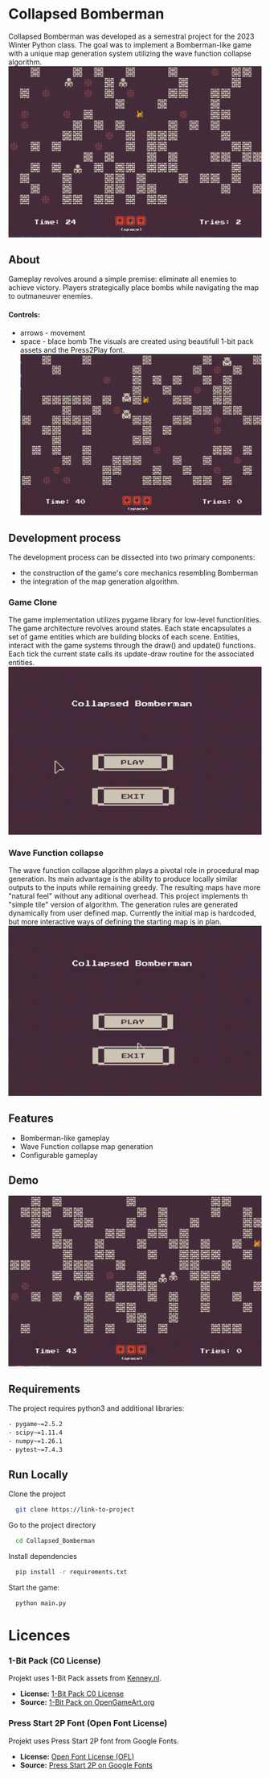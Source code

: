 
# Collapsed Bomberman

Collapsed Bomberman was developed as a semestral project for the 
2023 Winter Python class. The goal was to implement a Bomberman-like game with a unique map generation system utilizing the wave function collapse algorithm.
![game](./images/top.gif)

## About
Gameplay revolves around a simple premise: eliminate all enemies to achieve victory. Players strategically place bombs while navigating the map to outmaneuver enemies. 
#### Controls:
  - arrows - movement
  - space - blace bomb 
The visuals are created using beautifull 1-bit pack assets and the Press2Play font.
![game](./images/stand.gif)

## Development process
The development process can be dissected into two primary components: 
- the construction of the game's core mechanics resembling Bomberman 
- the integration of the map generation algorithm.

### Game Clone
The game implementation utilizes pygame library for low-level functionlities. The game architecture revolves around states. Each state encapsulates a set of game entities which are building blocks of each scene. Entities, interact with the game systems through the draw() and update() functions. Each tick the current state calls its update-draw routine for the associated entities.
![dev](./images/dev.gif)

### Wave Function collapse
The wave function collapse algorithm plays a pivotal role in procedural map generation. Its main advantage is the ability to produce locally similar outputs to the inputs while remaining greedy. The resulting maps have more "natural feel" without any aditional overhead. This project implements th "simple tile" version of algorithm. The generation rules are generated dynamically from user defined map. Currently the initial map is hardcoded, but more interactive ways of defining the starting map is in plan.
![wfc](./images/mapgen.gif)

## Features

- Bomberman-like gameplay
- Wave Function collapse map generation
- Configurable gameplay

## Demo

![gameplay](./images/demo.gif)

## Requirements

The project requires python3 and additional libraries:
```bash
- pygame~=2.5.2
- scipy~=1.11.4
- numpy~=1.26.1
- pytest~=7.4.3
```
## Run Locally

Clone the project

```bash
  git clone https://link-to-project
```

Go to the project directory

```bash
  cd Collapsed_Bomberman
```

Install dependencies

```bash
  pip install -r requirements.txt
```

Start the game:

```bash
  python main.py
```

# Licences

### 1-Bit Pack (C0 License)

Projekt uses 1-Bit Pack assets from [Kenney.nl](Kenney.nl).
- **License:** [1-Bit Pack C0 License](https://creativecommons.org/publicdomain/zero/1.0/)
- **Source:** [1-Bit Pack on OpenGameArt.org](https://opengameart.org/content/1-bit-pack)

### Press Start 2P Font (Open Font License)

Projekt uses Press Start 2P font from Google Fonts.
- **License:** [Open Font License (OFL)](https://opensource.org/licenses/OFL-1.1)
- **Source:** [Press Start 2P on Google Fonts](https://fonts.google.com/specimen/Press+Start+2P)
